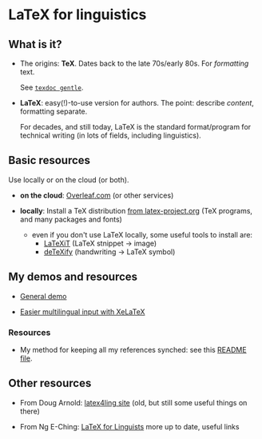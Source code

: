 # LaTeX for linguistics

## What is it?

- The origins: __TeX__. Dates back to the late 70s/early 80s. For *formatting* text.

  See [`texdoc gentle`](https://www.ctan.org/pkg/gentle).

- __LaTeX__: easy(!)-to-use version for authors. The point: describe *content*, formatting separate.

  For decades, and still today, LaTeX is the standard format/program for technical writing (in lots of fields, including linguistics).


## Basic resources

Use locally or on the cloud (or both).

- __on the cloud__: [Overleaf.com](http://overleaf.com) (or other services)
- __locally__: Install a TeX distribution [from latex-project.org](https://www.latex-project.org/get/#tex-distributions) (TeX programs, and many packages and fonts)

  - even if you don't use LaTeX locally, some useful tools to install are:
    - [LaTeXiT](https://www.chachatelier.fr/latexit/) (LaTeX stnippet -> image)
    - [deTeXify](https://detexify.kirelabs.org/classify.html) (handwriting -> LaTeX symbol)



## My demos and resources

- [General demo](https://www.overleaf.com/read/qvdscvjbtjxr)

- [Easier multilingual input with XeLaTeX](https://www.overleaf.com/read/bsdkxhhxzfrh)

### Resources

- My method for keeping all my references synched: see this [README file](https://github.com/postylem/allbib).

## Other resources

- From Doug Arnold: [latex4ling site](https://www1.essex.ac.uk/linguistics/external/clmt/latex4ling/) (old, but still some useful things on there)

- From Ng E-Ching: [LaTeX for Linguists](https://www.eching.org/resources/latex/for-linguistics/) more up to date, useful links








